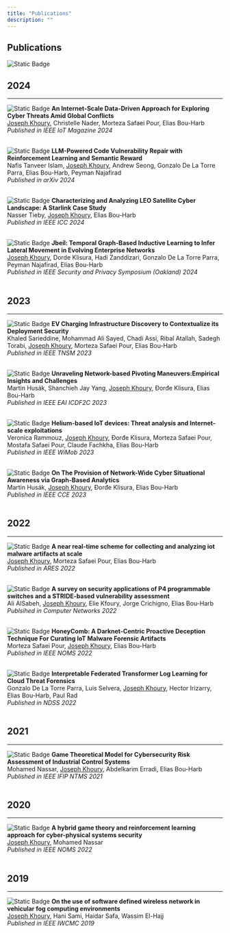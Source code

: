 ```yaml
---
title: "Publications"
description: ""
---
```


## Publications 

![Static Badge](https://img.shields.io/badge/Last%20Updated%20-%20July%2C%202024%20-%20red)

2024
----
----

![Static Badge](https://img.shields.io/badge/IEEE%20IoT-Magazine-orange)
**An Internet-Scale Data-Driven Approach for Exploring Cyber Threats Amid Global Conflicts**
<br>
<u>Joseph Khoury</u>, Christelle Nader, Morteza Safaei Pour, Elias Bou-Harb
<br>
*Published in IEEE IoT Magazine 2024*
<br><br>

![Static Badge](https://img.shields.io/badge/arXiv-preprint-orange)
**LLM-Powered Code Vulnerability Repair with Reinforcement Learning and Semantic Reward**
<br>
Nafis Tanveer Islam, <u>Joseph Khoury</u>, Andrew Seong, Gonzalo De La Torre Parra, Elias Bou-Harb, Peyman Najafirad
<br>
*Published in arXiv 2024*
<br><br>

![Static Badge](https://img.shields.io/badge/IEEE%20ICC-Conference-orange)
**Characterizing and Analyzing LEO Satellite Cyber Landscape: A Starlink Case Study**
<br>
Nasser Tieby, <u>Joseph Khoury</u>, Elias Bou-Harb 
<br>
*Published in IEEE ICC 2024*
<br><br>

![Static Badge](https://img.shields.io/badge/Oakland-Conference-orange)
**Jbeil: Temporal Graph-Based Inductive Learning to Infer Lateral Movement in Evolving Enterprise Networks**
<br>
<u>Joseph Khoury</u>, Dorde Klisura, Hadi Zanddizari, Gonzalo De La Torre Parra, Peyman Najafirad, Elias Bou-Harb 
<br>
*Published in IEEE Security and Privacy Symposium (Oakland) 2024*
<br><br>



2023
----
----

![Static Badge](https://img.shields.io/badge/IEEE%20TNSM-Journal-orange)
**EV Charging Infrastructure Discovery to Contextualize its Deployment Security**
<br>
Khaled Sarieddine, Mohammad Ali Sayed, Chadi Assi, Ribal Atallah, Sadegh Torabi, <u>Joseph Khoury</u>, Morteza Safaei Pour, Elias Bou-Harb 
<br>
*Published in IEEE TNSM 2023*
<br><br>

![Static Badge](https://img.shields.io/badge/EAI%20ICDF2C-Conference-orange)
**Unraveling Network-based Pivoting Maneuvers:Empirical Insights and Challenges**
<br>
Martin Husák, Shanchieh Jay Yang, <u>Joseph Khoury</u>, Ðorđe Klisura, Elias Bou-Harb
<br>
*Published in IEEE EAI ICDF2C 2023*
<br><br>

![Static Badge](https://img.shields.io/badge/IEEE%20WiMob-Conference-orange)
**Helium-based IoT devices: Threat analysis and Internet-scale exploitations**
<br>
Veronica Rammouz, <u>Joseph Khoury</u>, Ðorđe Klisura, Morteza Safaei Pour, Mostafa Safaei Pour, Claude Fachkha, Elias Bou-Harb
<br>
*Published in IEEE WiMob 2023*
<br><br>

![Static Badge](https://img.shields.io/badge/IEEE%20CCE-Conference-orange)
**On The Provision of Network-Wide Cyber Situational Awareness via Graph-Based Analytics**
<br>
Martin Husák, <u>Joseph Khoury</u>, Ðorđe Klisura, Elias Bou-Harb
<br>
*Published in IEEE CCE 2023*
<br><br>

2022
----
----

![Static Badge](https://img.shields.io/badge/ARES-Conference-orange)
**A near real-time scheme for collecting and analyzing iot malware artifacts at scale**
<br>
<u>Joseph Khoury</u>, Morteza Safaei Pour, Elias Bou-Harb
<br>
*Published in ARES 2022*
<br><br>

![Static Badge](https://img.shields.io/badge/Computer%20Networks-Journal-orange)
**A survey on security applications of P4 programmable switches and a STRIDE-based vulnerability assessment**
<br>
Ali AlSabeh, <u>Joseph Khoury</u>, Elie Kfoury, Jorge Crichigno, Elias Bou-Harb
<br>
*Publsihed in Computer Networks 2022*
<br><br>

![Static Badge](https://img.shields.io/badge/IEEE%20NOMS-Conference-orange)
**HoneyComb: A Darknet-Centric Proactive Deception Technique For Curating IoT Malware Forensic Artifacts**
<br>
Morteza Safaei Pour, <u>Joseph Khoury</u>, Elias Bou-Harb
<br>
*Published in IEEE NOMS 2022*
<br><br>

![Static Badge](https://img.shields.io/badge/NDSS-Conference-orange)
**Interpretable Federated Transformer Log Learning for Cloud Threat Forensics**
<br>
Gonzalo De La Torre Parra, Luis Selvera, <u>Joseph Khoury</u>, Hector Irizarry, Elias Bou-Harb, Paul Rad
<br>
*Published in NDSS 2022*
<br><br>

2021
----
----

![Static Badge](https://img.shields.io/badge/IEEE%20IFIP%20NTMS-Conference-orange)
**Game Theoretical Model for Cybersecurity Risk Assessment of Industrial Control Systems**
<br>
Mohamed Nassar, <u>Joseph Khoury</u>, Abdelkarim Erradi, Elias Bou-Harb
<br>
*Published in IEEE IFIP NTMS 2021*
<br><br>

2020
----
----

![Static Badge](https://img.shields.io/badge/IEEE%20NOMS-Conference-orange)
**A hybrid game theory and reinforcement learning approach for cyber-physical systems security**
<br>
<u>Joseph Khoury</u>, Mohamed Nassar
<br> 
*Published in IEEE NOMS 2022*
<br><br>

2019
----
----

![Static Badge](https://img.shields.io/badge/IEEE%20IWCMC-Conference-orange)
**On the use of software defined wireless network in vehicular fog computing environments**
<br>
<u>Joseph Khoury</u>, Hani Sami, Haidar Safa, Wassim El-Hajj
<br>
*Published in IEEE IWCMC 2019*
<br><br>